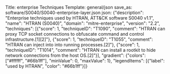 Title: enterprise Techniques
Template: general/json
save_as: software/S0040/S0040-enterprise-layer.json
json: {"description": "Enterprise techniques used by HTRAN, ATT&CK software S0040 v1.1", "name": "HTRAN (S0040)", "domain": "mitre-enterprise", "version": "2.2", "techniques": [{"score": 1, "techniqueID": "T1090", "comment": "HTRAN can proxy TCP socket connections to obfuscate command and control infrastructure.[1][2]"}, {"score": 1, "techniqueID": "T1055", "comment": "HTRAN can inject into into running processes.[2]"}, {"score": 1, "techniqueID": "T1014", "comment": "HTRAN can install a rootkit to hide network connections from the host OS.[2]"}], "gradient": {"colors": ["#ffffff", "#66b1ff"], "minValue": 0, "maxValue": 1}, "legendItems": [{"label": "used by HTRAN", "color": "#66b1ff"}]}